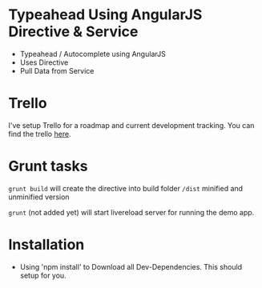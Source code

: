 # Typeahead Using AngularJS Directive & Service
- Typeahead / Autocomplete using AngularJS
- Uses Directive 
- Pull Data from Service

# Trello
I've setup Trello for a roadmap and current development tracking. You can find the trello [here](https://trello.com/b/8jd3ABYk/typeahead-directive).

# Grunt tasks
`grunt build`
will create the directive into build folder `/dist` minified and unminified version

`grunt` (not added yet)
will start livereload server for running the demo app.

# Installation
- Using 'npm install' to Download all Dev-Dependencies. This should setup for you. 
